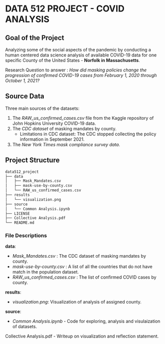# DATA 512 PROJECT - COVID ANALYSIS

## Goal of the Project
Analyzing some of the social aspects of the pandemic by conducting a human centered data science analysis of available COVID-19 data for one specific County of the United States - **Norfolk in Massachusetts**.

Research Question to answer : *How did masking policies change the progression of confirmed COVID-19 cases from February 1, 2020 through October 1, 2021?*

## Source Data

Three main sources of the datasets:
1. The *RAW_us_confirmed_cases.csv* file from the Kaggle repository of John Hopkins University COVID-19 data.
2. The *CDC dataset* of masking mandates by county.
    - Limitations in CDC dataset: The CDC stopped collecting the policy information in September 2021.
3. The *New York Times mask compliance survey data*.

## Project Structure
```bash
data512_project
├── data
│   ├── Mask_Mandates.csv
│   ├── mask-use-by-county.csv
│   └── RAW_us_confirmed_cases.csv
├── results
│   └── visualization.png
├── source
│   └── Common Analysis.ipynb
├── LICENSE
├── Collective Analysis.pdf
└── README.md
 ```

### File Descriptions

**data**:
- *Mask_Mandates.csv* : The CDC dataset of masking mandates by county.
- *mask-use-by-county.csv* : A list of all the countries that do not have match in the population dataset.
- *RAW_us_confirmed_cases.csv* : The list of confirmed COVID cases by county.

**results**:
- *visualization.png*: Visualization of analysis of assigned county.

**source**:
- *Common Analysis.ipynb* - Code for exploring, analysis and visulaization of datasets.
 
Collective Analysis.pdf - Writeup on visualization and reflection statement.
